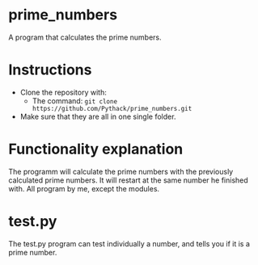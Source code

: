 # prime_numbers
A program that calculates the prime numbers. 

# Instructions
* Clone the repository with: 
  * The command: `git clone https://github.com/Pythack/prime_numbers.git`
* Make sure that they are all in one single folder. 

# Functionality explanation
The programm will calculate the prime numbers with the previously 
calculated prime numbers. It will restart at the same number he finished with. 
All program by me, except the modules. 

# test.py
The test.py program can test individually a number, and tells you if it is a prime number. 
